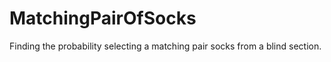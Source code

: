 # MatchingPairOfSocks
Finding the probability selecting a matching pair socks from a blind section.
